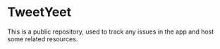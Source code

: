 # TweetYeet

This is a public repository, used to track any issues in the app and host some related resources.
